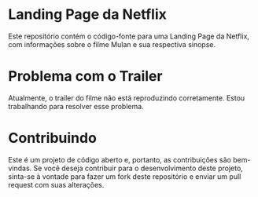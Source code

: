 <h1> Landing Page da Netflix </h1>

Este repositório contém o código-fonte para uma Landing Page da Netflix, com informações sobre o filme Mulan e sua respectiva sinopse.

<h1> Problema com o Trailer </h1>

Atualmente, o trailer do filme não está reproduzindo corretamente. Estou trabalhando para resolver esse problema.

<h1> Contribuindo </h1>

Este é um projeto de código aberto e, portanto, as contribuições são bem-vindas. Se você deseja contribuir para o desenvolvimento deste projeto, sinta-se à vontade para fazer um fork deste repositório e enviar um pull request com suas alterações.
